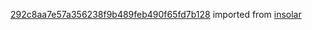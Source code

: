 [292c8aa7e57a356238f9b489feb490f65fd7b128](https://github.com/insolar/insolar/commit/292c8aa7e57a356238f9b489feb490f65fd7b128) imported from [insolar](https://github.com/insolar/insolar)
